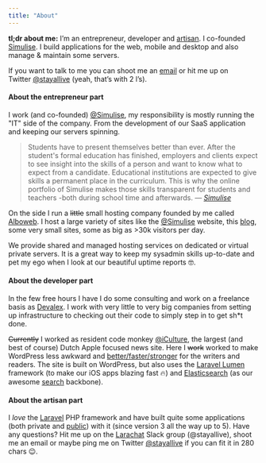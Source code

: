 ```yaml
---
title: "About"
---
```


**tl;dr about me:** I’m an entrepreneur, developer and [artisan](http://laravel.com). I co-founded [Simulise](https://www.simulise.com/en). I build applications for the web, mobile and desktop and also manage & maintain some servers.

If you want to talk to me you can shoot me an [email](mailto:me@alexbouma.me) or hit me up on Twitter [@stayallive](https://twitter.com/stayallive "Twitter - Stayallive") (yeah, that’s with 2 l’s).

#### About the entrepreneur part

I work (and co-founded) [@Simulise](https://www.simulise.com/en "Simulise"), my responsibility is mostly running the "IT" side of the company. From the development of our SaaS application and keeping our servers spinning.

> Students have to present themselves better than ever. After the student's formal education has finished, employers and clients expect to see insight into the skills of a person and want to know what to expect from a candidate. Educational institutions are expected to give skills a permanent place in the curriculum. This is why the online portfolio of Simulise makes those skills transparent for students and teachers -both during school time and afterwards. *— [Simulise](https://www.simulise.com/en)*

On the side I run a ~~little~~ small hosting company founded by me called [Alboweb](https://www.alboweb.nl). I host a large variety of sites like the [@Simulise](https://www.simulise.com/en "Simulise") website, this [blog](https://alex.bouma.dev/), some very small sites, some as big as >30k visitors per day.
 
We provide shared and managed hosting services on dedicated or virtual private servers. It is a great way to keep my sysadmin skills up-to-date and pet my ego when I look at our beautiful uptime reports 🤓.

#### About the developer part

In the few free hours I have I do some consulting and work on a freelance basis as [Devalex](https://devalex.nl). I work with very little to very big companies from setting up infrastructure to checking out their code to simply step in to get sh*t done.

<del datetime="2016-01-26T18:30:00+00:00">Currently</del> I worked as resident code monkey [@iCulture](http://iculture.nl), the largest (and best of course) Dutch Apple focused news site. Here I ~~work~~ worked to make WordPress less awkward and [better/faster/stronger](https://www.youtube.com/watch?v=gAjR4_CbPpQ) for the writers and readers. The site is built on WordPress, but also uses the [Laravel Lumen](http://lumen.laravel.com) framework (to make our iOS apps blazing fast 🔥) and [Elasticsearch](https://www.elastic.co/) (as our awesome [search](http://www.iculture.nl/?s=nieuwe%20zoekfunctie) backbone).

#### About the artisan part

I _love_ the [Laravel](http://laravel.com) PHP framework and have built quite some applications (both private and [public](https://alex.bouma.dev/tag/projects/)) with it (since version 3 all the way up to 5). Have any questions? Hit me up on the [Larachat](https://larachat.co/) Slack group (@stayallive), shoot me an email or maybe ping me on Twitter [@stayallive](https://twitter.com/stayallive "Twitter - Stayallive") if you can fit it in 280 chars 😉.

